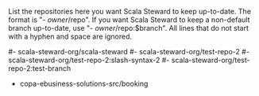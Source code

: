 List the repositories here you want Scala Steward to keep up-to-date.
The format is "- $owner/$repo".
If you want Scala Steward to keep a non-default branch up-to-date, use "- $owner/$repo:$branch".
All lines that do not start with a hyphen and space are ignored.

#- scala-steward-org/scala-steward
#- scala-steward-org/test-repo-2
#- scala-steward-org/test-repo-2:slash-syntax-2
#- scala-steward-org/test-repo-2:test-branch
- copa-ebusiness-solutions-src/booking
